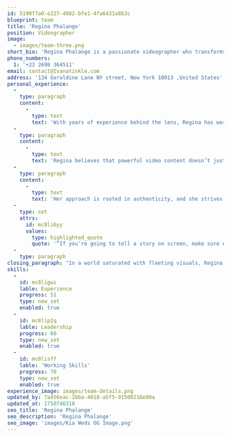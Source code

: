 ```yaml
---
id: 5190f7a0-e227-4982-bfe1-4fa6431a8b3c
blueprint: team
title: 'Regina Phalange'
position: Videographer
image:
  - images/team-three.png
short_bio: 'Regina Phalange is a passionate videographer who transforms everyday moments into cinematic masterpieces. Her keen eye for detail and storytelling elevates each project, making her a sought-after name in the world of visual production.'
phone_numbers:
  1: '+23 2698 364511'
email: contact@Ivanatinkle.com
address: '134 Geraldine Lane NY street, New York 10013 ,United States'
personal_experience:
  -
    type: paragraph
    content:
      -
        type: text
        text: 'With years of experience behind the lens, Regina has worked on a diverse range of video productions—from documentaries and commercial promos to weddings and artistic projects. Her style merges narrative flow with aesthetic precision, ensuring that every frame speaks volumes.'
  -
    type: paragraph
    content:
      -
        type: text
        text: 'Regina believes that powerful video content doesn’t just capture events—it captures emotion. Whether filming on set or in spontaneous environments, her professionalism and creativity result in work that resonates with audiences.'
  -
    type: paragraph
    content:
      -
        type: text
        text: 'Her approach is rooted in authenticity, and she strives to make every client feel understood, comfortable, and represented.'
  -
    type: set
    attrs:
      id: mc8li6yy
      values:
        type: highlighted_quote
        quote: '“If you’re going to tell a story on screen, make sure every second counts.”'
  -
    type: paragraph
closing_paragraph: "In a world saturated with fleeting visuals, Regina’s work endures. It’s grounded in purpose, driven by emotion, and polished with skill. Her journey as a videographer is one of connection, resilience, and creative excellence—proving that video is more than motion, it's memory in motion."
skills:
  -
    id: mc8ligwi
    lable: Experience
    progress: 51
    type: new_set
    enabled: true
  -
    id: mc8lip2q
    lable: Leadership
    progress: 60
    type: new_set
    enabled: true
  -
    id: mc8lisff
    lable: 'Working Skills'
    progress: 70
    type: new_set
    enabled: true
experience_image: images/team-details.png
updated_by: 7a456eac-2bba-4018-a5f5-91500218e80a
updated_at: 1750746318
seo_title: 'Regina Phalange'
seo_description: 'Regina Phalange'
seo_image: 'images/Kia Weds OG Image.png'
---
```

